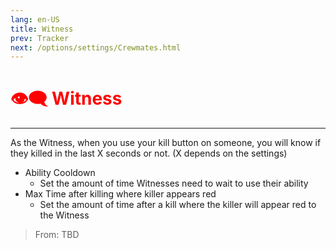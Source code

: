 ```yaml
---
lang: en-US
title: Witness
prev: Tracker
next: /options/settings/Crewmates.html
---
```


# <font color="#ff0000">👁️‍🗨️ <b>Witness</b></font> <Badge text="Support" type="tip" vertical="middle"/>
---

As the Witness, when you use your kill button on someone, you will know if they killed in the last X seconds or not. (X depends on the settings)
* Ability Cooldown
  * Set the amount of time Witnesses need to wait to use their ability
* Max Time after killing where killer appears red
  * Set the amount of time after a kill where the killer will appear red to the Witness

> From: TBD